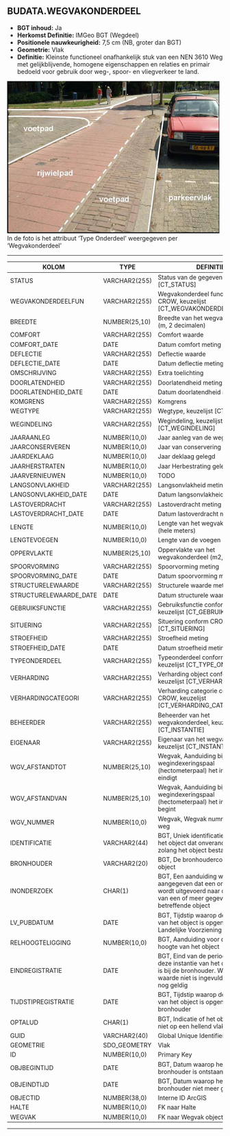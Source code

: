 ﻿## BUDATA.WEGVAKONDERDEEL


* __BGT inhoud:__ Ja
* __Herkomst Definitie:__ IMGeo BGT (Wegdeel)
* __Positionele nauwkeurigheid:__ 7,5 cm (NB, groter dan BGT)
* __Geometrie:__ Vlak
* __Definitie:__ Kleinste functioneel onafhankelijk stuk van een NEN 3610 Weg met gelijkblijvende, homogene eigenschappen
en relaties en primair bedoeld voor gebruik door weg-, spoor- en vliegverkeer te land.

![wegvakonderdeel](wegvakonderdeel.png)
	In de foto is het attribuut ‘Type Onderdeel’ weergegeven per ‘Wegvakonderdeel’

***	

|KOLOM                           	|TYPE          	|DEFINITIE|
|------                          	|----          	|-----    |
|STATUS                          	|VARCHAR2(255) 	|Status van de gegevens, keuzelijst [CT_STATUS]|
|WEGVAKONDERDEELFUN              	|VARCHAR2(255) 	|Wegvakonderdeel functie volgens CROW, keuzelijst [CT_WEGVAKONDERDEEL_FUNCTIE]|
|BREEDTE                         	|NUMBER(25,10) 	|Breedte van het wegvakonderdeel (m, 2 decimalen)|
|COMFORT                         	|VARCHAR2(255) 	|Comfort waarde|
|COMFORT_DATE                    	|DATE          	|Datum comfort meting|
|DEFLECTIE                       	|VARCHAR2(255) 	|Deflectie waarde|
|DEFLECTIE_DATE                  	|DATE          	|Datum deflectie meting|
|OMSCHRIJVING                    	|VARCHAR2(255) 	|Extra toelichting|
|DOORLATENDHEID                  	|VARCHAR2(255) 	|Doorlatendheid meting|
|DOORLATENDHEID_DATE             	|DATE          	|Datum doorlatendheid meting|
|KOMGRENS							|VARCHAR2(255)	|Komgrens|
|WEGTYPE							|VARCHAR2(255)	|Wegtype, keuzelijst [CT_WEGTYPE]|
|WEGINDELING						|VARCHAR2(255)	|Wegindeling, keuzelijst [CT_WEGINDELING]|
|JAARAANLEG                      	|NUMBER(10,0)  	|Jaar aanleg van de weg|
|JAARCONSERVEREN                 	|NUMBER(10,0)  	|Jaar van conservering|
|JAARDEKLAAG                     	|NUMBER(10,0)  	|Jaar deklaag gelegd|
|JAARHERSTRATEN                  	|NUMBER(10,0)  	|Jaar Herbestrating gelegd|
|JAARVERNIEUWEN                  	|NUMBER(10,0)  	|TODO|
|LANGSONVLAKHEID                 	|VARCHAR2(255) 	|Langsonvlakheid meting|
|LANGSONVLAKHEID_DATE            	|DATE          	|Datum langsonvlakheid meting|
|LASTOVERDRACHT                  	|VARCHAR2(255) 	|Lastoverdracht meting|
|LASTOVERDRACHT_DATE             	|DATE          	|Datum lastoverdracht meting|
|LENGTE                          	|NUMBER(10,0)  	|Lengte van het wegvakonderdeel (hele meters)|
|LENGTEVOEGEN                    	|NUMBER(10,0)  	|Lengte van de voegen (m)|
|OPPERVLAKTE                     	|NUMBER(25,10) 	|Oppervlakte van het wegvakonderdeel (m2, 2 decimalen)|
|SPOORVORMING                    	|VARCHAR2(255) 	|Spoorvorming meting|
|SPOORVORMING_DATE               	|DATE          	|Datum spoorvorming meting|
|STRUCTURELEWAARDE               	|VARCHAR2(255) 	|Structurele waarde meting|
|STRUCTURELEWAARDE_DATE          	|DATE          	|Datum structurele waarde meting|
|GEBRUIKSFUNCTIE                 	|VARCHAR2(255) 	|Gebruiksfunctie conform CROW, keuzelijst [CT_GEBRUIKSFUNCTIE]|
|SITUERING                       	|VARCHAR2(255) 	|Situering conform CROW, keuzelijst [CT_SITUERING]|
|STROEFHEID                      	|VARCHAR2(255) 	|Stroefheid meting|
|STROEFHEID_DATE                  	|DATE		 	|Datum stroefheid meting|
|TYPEONDERDEEL                   	|VARCHAR2(255) 	|Typeonderdeel conform CROW, keuzelijst [CT_TYPE_ONDERDEEL]|
|VERHARDING                      	|VARCHAR2(255) 	|Verharding object conform CROW, keuzelijst [CT_VERHARDING]|
|VERHARDINGCATEGORI              	|VARCHAR2(255) 	|Verharding categorie conform CROW, keuzelijst [CT_VERHARDING_CATEGORIE]|
|BEHEERDER                       	|VARCHAR2(255) 	|Beheerder van het wegvakonderdeel, keuzelijst [CT_INSTANTIE]|
|EIGENAAR                        	|VARCHAR2(255) 	|Eigenaar van het wegvakonderdeel, keuzelijst [CT_INSTANTIE]|
|WGV_AFSTANDTOT                  	|NUMBER(25,10) 	|Wegvak, Aanduiding bij welk wegindexeringspaal (hectometerpaal) het inspectievak eindigt|
|WGV_AFSTANDVAN                  	|NUMBER(25,10) 	|Wegvak, Aanduiding bij welk wegindexeringspaal (hectometerpaal) het inspectievak begint|
|WGV_NUMMER                      	|NUMBER(10,0)  	|Wegvak, Wegvak nummer, uniek per weg|
|IDENTIFICATIE                   	|VARCHAR2(44)  	|BGT, Uniek identificatienummer voor het object dat onveranderlijk is zolang het object bestaat|
|BRONHOUDER                      	|VARCHAR2(20)  	|BGT, De bronhoudercode van het object|
|INONDERZOEK                     	|CHAR(1)       	|BGT, Een aanduiding waarmee wordt aangegeven dat een onderzoek wordt uitgevoerd naar de juistheid van een of meer gegevens van het betreffende object|
|LV_PUBDATUM                     	|DATE          	|BGT, Tijdstip waarop deze instantie van het object is opgenomen in de Landelijke Voorziening|
|RELHOOGTELIGGING                	|NUMBER(10,0)  	|BGT, Aanduiding voor de relatieve hoogte van het object|
|EINDREGISTRATIE                 	|DATE          	|BGT, Eind van de periode waarop deze instantie van het object geldig is bij de bronhouder. Wanneer deze waarde niet is ingevuld is de instantie nog geldig|
|TIJDSTIPREGISTRATIE             	|DATE          	|BGT, Tijdstip waarop deze instantie van het object is opgenomen door de bronhouder|
|OPTALUD                         	|CHAR(1)       	|BGT, Indicatie of het object wel of niet op een hellend vlak ligt|
|GUID                            	|VARCHAR2(40)  	|Global Unique Identifier|
|GEOMETRIE                       	|SDO_GEOMETRY  	|Vlak|
|ID                              	|NUMBER(10,0)  	|Primary Key|
|OBJBEGINTIJD                    	|DATE          	|BGT, Datum waarop het object bij de bronhouder is ontstaan|
|OBJEINDTIJD                     	|DATE          	|BGT, Datum waarop het object bij de bronhouder niet meer geldig is|
|OBJECTID                        	|NUMBER(38,0)   |Interne ID ArcGIS|
|HALTE								|NUMBER(10,0)	|FK naar Halte|
|WEGVAK                          	|NUMBER(10,0)  	|FK naar Wegvak object|


***

